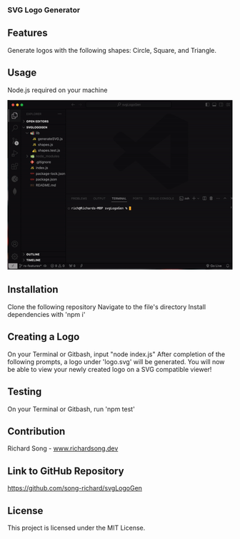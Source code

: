 ### SVG Logo Generator

## Features
Generate logos with the following shapes: Circle, Square, and Triangle.

## Usage
Node.js required on your machine

![SVG DEMO GIF](./assets/ezgif-5-6a81901bce.gif)


## Installation
Clone the following repository
Navigate to the file's directory
Install dependencies with 'npm i'

## Creating a Logo
On your Terminal or Gitbash, input "node index.js"
After completion of the following prompts, a logo under 'logo.svg' will be generated. You will now be able to view your newly created logo on a SVG compatible viewer!

## Testing
On your Terminal or Gitbash, run 'npm test'

## Contribution
Richard Song - www.richardsong.dev

## Link to GitHub Repository
https://github.com/song-richard/svgLogoGen

## License
This project is licensed under the MIT License.